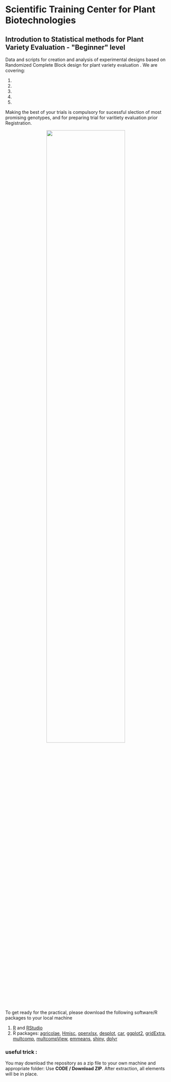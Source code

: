 # Scientific Training Center for Plant Biotechnologies
## Introdution to Statistical methods for Plant Variety Evaluation - "Beginner" level

Data and scripts for creation and analysis of experimental designs based on Randomized Complete Block design for plant variety evaluation . We are covering:  

1. 
2. 
3. 
4. 
5. 

Making the best of your trials is compulsory for sucessful slection of most promising genotypes, and for preparing trial for varitiety evaluation prior Registration.
<p align="center">
  <img src="https://github.com/Laurent-Gentzbittel/SciTrainCenter2021_RegularLevel_ExpDesigns/blob/main/WhyExpDesigns.png" width="70%" height="70%">
</p>
 
To get ready for the practical, please download the following software/R packages to your local machine

1. [R](https://www.r-project.org/) and [RStudio](https://www.rstudio.com/products/rstudio/download/)
2. R packages: [agricolae](https://cran.r-project.org/web/packages/agricolae), [Hmisc](https://cran.r-project.org/web/packages/Hmisc), [openxlsx](https://cran.r-project.org/web/packages/openxlsx), [desplot](https://cran.r-project.org/web/packages/desplot), [car](https://cran.r-project.org/web/packages/car), [ggplot2](https://cran.r-project.org/web/packages/ggplot2/), [gridExtra](), [multcomp](), [multcompView](), [emmeans](), [shiny](), [dplyr](https://cran.r-project.org/web/packages/dplyr)

### useful trick :
You may download the repository as a zip file to your own machine and appropriate folder: Use **CODE / Download ZIP**. After extraction, all elements will be in place.  
